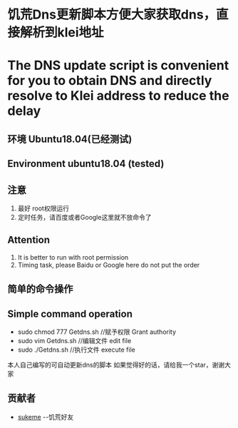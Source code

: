 # 饥荒Dns更新脚本方便大家获取dns，直接解析到klei地址
# The DNS update script is convenient for you to obtain DNS and directly resolve to Klei address to reduce the delay

## 环境 Ubuntu18.04(已经测试)
## Environment ubuntu18.04 (tested)

## 注意
1. 最好 root权限运行
2. 定时任务，请百度或者Google这里就不放命令了

## Attention
1. It is better to run with root permission
2. Timing task, please Baidu or Google here do not put the order

## 简单的命令操作
## Simple command operation
- sudo chmod 777 Getdns.sh  //赋予权限 Grant authority
- sudo vim Getdns.sh  //编辑文件 edit file
- sudo ./Getdns.sh //执行文件 execute file

本人自己编写的可自动更新dns的脚本
如果觉得好的话，请给我一个star，谢谢大家

## 贡献者
- [sukeme](https://github.com/sukeme) --饥荒好友
